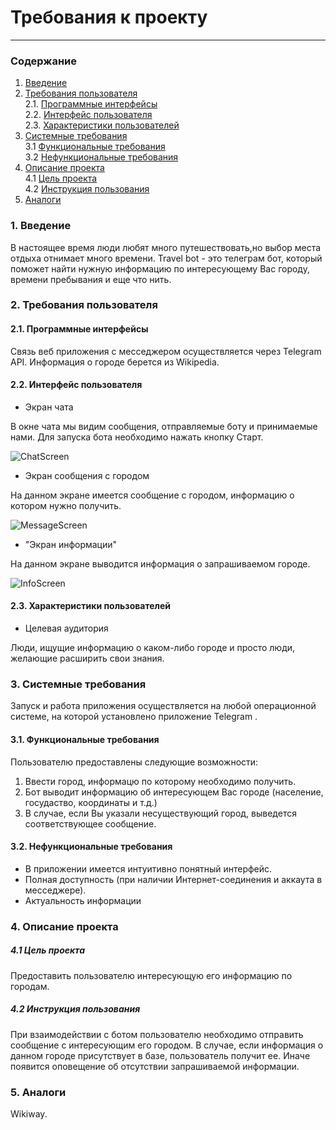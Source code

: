 # Требования к проекту
---
### Содержание
1. [Введение](#1)
2. [Требования пользователя](#2) <br>
  2.1. [Программные интерфейсы](#2.1) <br>
  2.2. [Интерфейс пользователя](#2.2) <br>
  2.3. [Характеристики пользователей](#2.3) <br>
3. [Системные требования](#3) <br>
  3.1 [Функциональные требования](#3.1) <br>
  3.2 [Нефункциональные требования](#3.2) <br>
4. [Описание проекта](#4) <br>
	4.1 [Цель проекта](#4.1) <br>
	4.2 [Инструкция пользования](#4.2) <br>
5. [Аналоги](#5) <br>

### 1. Введение <a name="1"></a>
В настоящее время люди любят много путешествовать,но выбор места отдыха отнимает много времени. 
Travel bot - это телеграм бот, который поможет найти нужную информацию по интересующему Вас городу, времени пребывания и еще что нить.

### 2. Требования пользователя <a name="2"></a>
#### 2.1. Программные интерфейсы <a name="2.1"></a>
Связь веб приложения с месседжером осуществляется через Telegram API. 
Информация о городе берется из Wikipedia.

#### 2.2. Интерфейс пользователя <a name="2.2"></a>
  
- Экран чата

В окне чата мы видим сообщения, отправляемые боту и принимаемые нами. Для запуска бота необходимо нажать кнопку Старт.

  ![ChatScreen](https://github.com/Kyrsor/TelegramBot/blob/master/Images/Mockups/ChatScreen.jpg)
  
- Экран сообщения с городом

На данном экране имеется сообщение с городом, информацию о котором нужно получить.

  ![MessageScreen](https://github.com/Kyrsor/TelegramBot/blob/master/Images/Mockups/MessageScreen.jpg)
  
- "Экран информации"

На данном экране выводится информация о запрашиваемом городе.

  ![InfoScreen](https://github.com/Kyrsor/TelegramBot/blob/master/Images/Mockups/InfoScreen.jpg)

#### 2.3. Характеристики пользователей <a name="2.3"></a>
- Целевая аудитория

Люди, ищущие информацию о каком-либо городе и просто люди, желающие расширить свои знания.

### 3. Системные требования <a name="3"></a>
Запуск и работа приложения осуществляется на любой операционной системе, на которой установлено приложение Telegram .
#### 3.1. Функциональные требования <a name="3.1"></a>
Пользователю предоставлены следующие возможности:
   1. Ввести город, информацю по которому необходимо получить.
   2. Бот выводит информацию об интересующем Вас городе (население, госудаство, координаты и т.д.)
   3. В случае, если Вы указали несуществующий город, выведется соответствующее сообщение.

#### 3.2. Нефункциональные требования <a name="3.2"></a>
- В приложении имеется интуитивно понятный интерфейс.
- Полная доступность (при наличии Интернет-соединения и аккаута в месседжере).
- Актуальность информации

### 4. Описание проекта <a name="4"></a>
  ##### 4.1 Цель проекта <a name="4.1"></a>
Предоставить пользователю интересующую его информацию по городам.
  ##### 4.2 Инструкция пользования <a name="4.2"></a>
  При взаимодействии с ботом пользователю необходимо отправить сообщение с интересующим его городом. В случае, если информация о данном городе присутствует в базе, пользователь получит ее. Иначе появится оповещение об отсутствии запрашиваемой информации.
 
### 5. Аналоги <a name="5"></a>
Wikiway.
